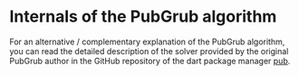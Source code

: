 # Internals of the PubGrub algorithm


For an alternative / complementary explanation of the PubGrub algorithm,
you can read the detailed description of the solver
provided by the original PubGrub author in the GitHub repository
of the dart package manager [pub][pub].

[pub]: todo
